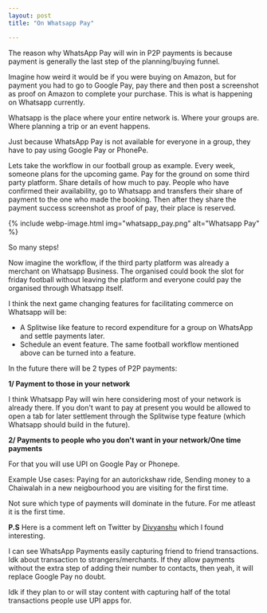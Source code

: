 ```yaml
---
layout: post
title: "On Whatsapp Pay"

---
```


The reason why WhatsApp Pay will win in P2P payments is because payment is generally the last step of the planning/buying funnel.

Imagine how weird it would be if you were buying on Amazon, but for payment you had to go to Google Pay, pay there and then post a screenshot as proof on Amazon to complete your purchase. This is what is happening on Whatsapp currently.

Whatsapp is the place where your entire network is. Where your groups are. Where planning a trip or an event happens.

Just because WhatsApp Pay is not available for everyone in a group, they have to pay using Google Pay or PhonePe.

Lets take the workflow in our football group as example. Every week, someone plans for the upcoming game. Pay for the ground on some third party platform. Share details of how much to pay. People who have confirmed their availability, go to Whatsapp and transfers their share of payment to the one who made the booking. Then after they share the payment success screenshot as proof of pay, their place is reserved.

{% include webp-image.html img="whatsapp_pay.png" alt="Whatsapp Pay" %}

So many steps!

Now imagine the workflow, if the third party platform was already a merchant on Whatsapp Business. The organised could book the slot for friday football without leaving the platform and everyone could pay the organised through Whatsapp itself.

I think the next game changing features for facilitating commerce on Whatsapp will be:

- A Splitwise like feature to record expenditure for a group on WhatsApp and settle payments later.
- Schedule an event feature. The same football workflow mentioned above can be turned into a feature.

In the future there will be 2 types of P2P payments:

**1/ Payment to those in your network**

I think Whatsapp Pay will win here considering most of your network is already there. If you don't want to pay at present you would be allowed to open a tab for later settlement through the Splitwise type feature (which Whatsapp should build in the future).

**2/ Payments to people who you don't want in your network/One time payments**

For that you will use UPI on Google Pay or Phonepe.

Example Use cases: Paying for an autorickshaw ride, Sending money to a Chaiwalah in a new neigbourhood you are visiting for the first time.

Not sure which type of payments will dominate in the future. For me atleast it is the first time.


**P.S** Here is a comment left on Twitter by [Divyanshu](https://twitter.com/DivDagar) which I found interesting.

I can see WhatsApp Payments easily capturing friend to friend transactions. Idk about transaction to strangers/merchants. If they allow payments without the extra step of adding their number to contacts, then yeah, it will replace Google Pay no doubt.

Idk if they plan to or will stay content with capturing half of the total transactions people use UPI apps for.
